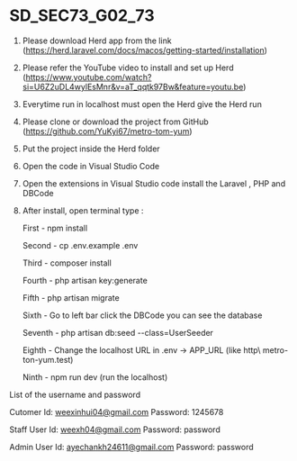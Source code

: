 # SD_SEC73_G02_73

1. Please download Herd app from the link (https://herd.laravel.com/docs/macos/getting-started/installation)
2. Please refer the YouTube video to install and set up Herd (https://www.youtube.com/watch?si=U6Z2uDL4wylEsMnr&v=aT_qqtk97Bw&feature=youtu.be)
3. Everytime run in localhost must open the Herd give the Herd run
4. Please clone or download the project from GitHub (https://github.com/YuKyi67/metro-tom-yum)
5. Put the project inside the Herd folder
6. Open the code in Visual Studio Code
7. Open the extensions in Visual Studio code install the Laravel , PHP and DBCode
8. After install, open terminal type :
   
    First - npm install

    Second - cp .env.example .env
   
    Third - composer install
   
    Fourth - php artisan key:generate
   
    Fifth - php artisan migrate
   
    Sixth - Go to left bar click the DBCode you can see the database

    Seventh - php artisan db:seed --class=UserSeeder
   
    Eighth - Change the localhost URL in .env -> APP_URL (like http\\ metro-ton-yum.test)

    Ninth - npm run dev (run the localhost)

List of the username and password

Cutomer Id: weexinhui04@gmail.com Password: 1245678

Staff User Id: weexh04@gmail.com Password: password

Admin User Id: ayechankh24611@gmail.com Password: password
